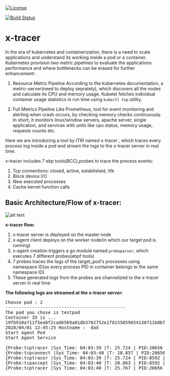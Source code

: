 [![License](https://img.shields.io/badge/License-Apache%202.0-blue.svg)](https://opensource.org/licenses/Apache-2.0) 

[![Build Status](https://travis-ci.com/ITRI-ICL-Peregrine/x-tracer.svg?branch=master)](https://travis-ci.com/ITRI-ICL-Peregrine/x-tracer)

# x-tracer

In the era of kubernetes and containerization, there is a need to scale applications and understand its working inside a pod or a container. Kubernetes provision two metric pipelines to evaluate the applications performance and where bottlenecks can be erased for further enhancement:


1. Resource Metric Pipeline
According to the kubernetes documentation, a metric-server(need to deploy seprately), which discovers all the nodes and calculate its CPU and memory usage. Kubelet fetches individual container usage statistics in run time using ```kubectl top``` utility.

2. Full Metrics Pipeline
Like Prometheus, tool for event monitoring and alerting when crash occurs, by checking memory checks continuously. In short, it monitors linux/window servers, apache server, single application, and services with units like cpu status, memory usage, requests counts etc.


Here we are introducing a tool by ITRI named x-tracer , which traces every process log inside a pod and stream the logs to the x-tracer server in real time.


x-tracer includes 7 ebp tools(BCC),probes to trace the process events: 
1. Tcp connections: closed, active, established, life 
2. Block device I/O
3. New executed processes 
4. Cache kernel function calls


<h2>Basic Architecture/Flow of x-tracer:</h2>

![alt text](https://sheenampathak.com/wp-content/uploads/2020/06/Screenshot-from-2020-06-10-13-48-07.png)

<b>x-tracer flow:</b>
1. x-tracer server is deployed on the master node
2. x-agent client deploys on the worker node(in which our target pod is running)
3. x-agent creation triggers a go module named ```probeparser```, which executes 7 different probes(ebpf tools)
4. 7 probes traces the logs of the target_pod's processes using namespace ID(as every process PID in container belongs to the same namespace ID) 
5. These generated logs from the probes are channelized to the x-tracer server in real time


<b>The following logs are streamed at the x-tracer server: </b>
  
<pre>
Choose pod : 2
---------------------------------------------
The pod you chose is testpod
Container ID is ...
19fb910a711f5eabf2cad6569a01db3702752e2f8155059654130711b8bf2c8f
2020/04/01 12:45:25 Hostname :  dad
Start Agent Pod
Start Agent Service

{Probe:tcptracer |Sys_Time: 04:03:39 |T: 25.724 | PID:20656 | PNAME:iperf3 |IP->4 | SADDR:127.0.0.1 | DADDR:127.0.0.1 | SPORT:42334 | DPORT:6001 
{Probe:tcpconnect |Sys_Time: 04:03:40 |T: 28.857 | PID:20656 | PNAME:iperf3 | IP:4 | SADDR:127.0.0.1 | DADDR:127.0.0.1 | DPORT:6001 
{Probe:tcptracer |Sys_Time: 04:03:39 |T: 25.724 | PID:8592 | PNAME:iperf3 |IP->6 | SADDR:[::] | DADDR:[0:ffff:7f00:1::] | SPORT:0 | DPORT:65535 
{Probe:tcpaccept |Sys_Time: 04:03:40 |T: 28.863 | PID:8592 | PNAME:iperf3 | IP:6 | RADDR:::ffff:127.0.0.1 | RPORT:42336 | LADDR:::ffff:127.0.0.1 | LPORT:6001 
{Probe:tcptracer |Sys_Time: 04:03:40 |T: 25.767 | PID:20656 | PNAME:iperf3 |IP->4 | SADDR:127.0.0.1 | DADDR:127.0.0.1 | SPORT:42336 | DPORT:6001 
</pre>


